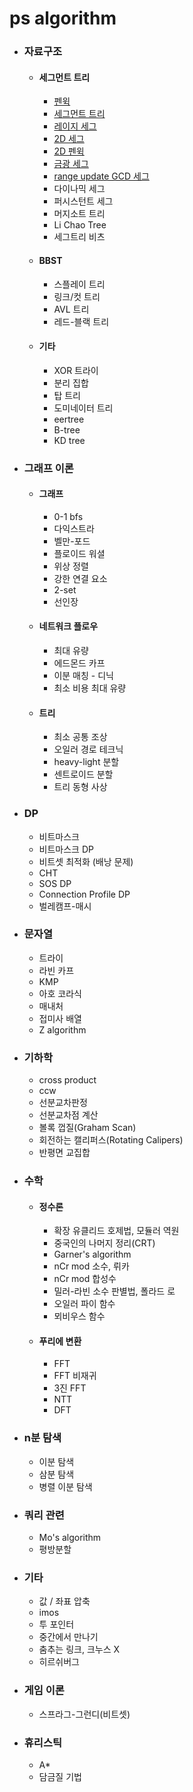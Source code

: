 # ps algorithm
* ### 자료구조
  * #### 세그먼트 트리
    * [펜윅](https://github.com/simta1/ps-snippet/blob/main/%EC%84%B8%EA%B7%B8%EB%A8%BC%ED%8A%B8%20%ED%8A%B8%EB%A6%AC/FenwickTree.md)
    * [세그먼트 트리](https://github.com/simta1/ps-snippet/blob/main/%EC%84%B8%EA%B7%B8%EB%A8%BC%ED%8A%B8%20%ED%8A%B8%EB%A6%AC/SegmentTree.md)
    * [레이지 세그](https://github.com/simta1/ps-snippet/blob/main/%EC%84%B8%EA%B7%B8%EB%A8%BC%ED%8A%B8%20%ED%8A%B8%EB%A6%AC/SegmentTree(Lazy%20Propagation).md)
    * [2D 세그](https://github.com/simta1/ps-snippet/blob/main/%EC%84%B8%EA%B7%B8%EB%A8%BC%ED%8A%B8%20%ED%8A%B8%EB%A6%AC/SegmentTree2D.md)
    * [2D 펜윅](https://github.com/simta1/ps-snippet/blob/main/%EC%84%B8%EA%B7%B8%EB%A8%BC%ED%8A%B8%20%ED%8A%B8%EB%A6%AC/FenwickTree2D.md)
    * [금광 세그](https://github.com/simta1/ps-snippet/blob/main/%EC%84%B8%EA%B7%B8%EB%A8%BC%ED%8A%B8%20%ED%8A%B8%EB%A6%AC/Gold%20Mine%20SegmentTree.md)
    * [range update GCD 세그](https://github.com/simta1/ps-snippet/blob/main/%EC%84%B8%EA%B7%B8%EB%A8%BC%ED%8A%B8%20%ED%8A%B8%EB%A6%AC/GCD%20SegmentTree.md)
    * 다이나믹 세그
    * 퍼시스턴트 세그
    * 머지소트 트리
    * Li Chao Tree
    * 세그트리 비츠
  * #### BBST
    * 스플레이 트리
    * 링크/컷 트리
    * AVL 트리
    * 레드-블랙 트리
  * #### 기타
    * XOR 트라이
    * 분리 집합
    * 탑 트리
    * 도미네이터 트리
    * eertree
    * B-tree
    * KD tree
* ### 그래프 이론
  * #### 그래프
    * 0-1 bfs
    * 다익스트라
    * 벨만-포드
    * 플로이드 워셜
    * 위상 정렬
    * 강한 연결 요소
    * 2-set
    * 선인장
  * #### 네트워크 플로우
    * 최대 유량
    * 에드몬드 카프
    * 이분 매칭 - 디닉
    * 최소 비용 최대 유량
  * #### 트리
    * 최소 공통 조상
    * 오일러 경로 테크닉
    * heavy-light 분할
    * 센트로이드 분할
    * 트리 동형 사상
* ### __DP__
  * 비트마스크
  * 비트마스크 DP
  * 비트셋 최적화 (배낭 문제)
  * CHT
  * SOS DP
  * Connection Profile DP
  * 벌레캠프-매시
* ### 문자열
  * 트라이
  * 라빈 카프
  * KMP
  * 아호 코라식
  * 매내처
  * 접미사 배열
  * Z algorithm
* ### 기하학
  * cross product
  * ccw
  * 선분교차판정
  * 선분교차점 계산
  * 볼록 껍질(Graham Scan)
  * 회전하는 캘리퍼스(Rotating Calipers)
  * 반평면 교집합
* ### 수학
  * #### 정수론
    * 확장 유클리드 호제법, 모듈러 역원
    * 중국인의 나머지 정리(CRT)
    * Garner's algorithm
    * nCr mod 소수, 뤼카
    * nCr mod 합성수
    * 밀러-라빈 소수 판별법, 폴라드 로
    * 오일러 파이 함수
    * 뫼비우스 함수
  * #### 푸리에 변환
    * FFT
    * FFT 비재귀
    * 3진 FFT
    * NTT
    * DFT
* ### n분 탐색
  * 이분 탐색
  * 삼분 탐색
  * 병렬 이분 탐색
* ### 쿼리 관련
  * Mo's algorithm
  * 평방분할
* ### 기타
  * 값 / 좌표 압축
  * imos
  * 투 포인터
  * 중간에서 만나기
  * 춤추는 링크, 크누스 X
  * 히르쉬버그
* ### 게임 이론
  * 스프라그-그런디(비트셋)
* ### 휴리스틱
  * A*
  * 담금질 기법

